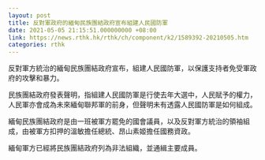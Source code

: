 ```yaml
---
layout: post
title: 反對軍政府的緬甸民族團結政府宣布組建人民國防軍
date: 2021-05-05 21:15:51.000000000 +08:00
link: https://news.rthk.hk/rthk/ch/component/k2/1589392-20210505.htm
categories: rthk
---
```


反對軍方統治的緬甸民族團結政府宣布，組建人民國防軍，以保護支持者免受軍政府的攻擊和暴力。

民族團結政府發表聲明，指組建人民國防軍是行使去年大選中，人民賦予的權力，人民軍亦會成為未來緬甸聯邦軍的前身，但聲明未有透露人民國防軍是如何組成。

緬甸民族團結政府是由一班被軍方罷免的國會議員，以及反對軍方統治的領袖組成，由被軍方扣押的溫敏擔任總統、昂山素姬擔任國務資政。

緬甸軍方已經將民族團結政府列為非法組織，並通緝主要成員。
